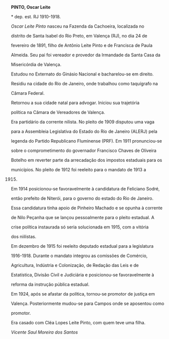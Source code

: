 **PINTO, Oscar Leite**



\* dep. est. RJ 1910-1918.



*Oscar Leite Pinto* nasceu na Fazenda da Cachoeira, localizada no

distrito de Santa Isabel do Rio Preto, em Valença (RJ), no dia 24 de

fevereiro de 1891, filho de Antônio Leite Pinto e de Francisca de Paula

Almeida. Seu pai foi vereador e provedor da Irmandade da Santa Casa da

Misericórdia de Valença.



Estudou no Externato do Ginásio Nacional e bacharelou-se em direito.

Residiu na cidade do Rio de Janeiro, onde trabalhou como taquígrafo na

Câmara Federal.



Retornou a sua cidade natal para advogar. Iniciou sua trajetória

política na Câmara de Vereadores de Valença.



Era partidário da corrente nilista. No pleito de 1909 disputou uma vaga

para a Assembleia Legislativa do Estado do Rio de Janeiro (ALERJ) pela

legenda do Partido Republicano Fluminense (PRF). Em 1911 pronunciou-se

sobre o comprometimento do governador Francisco Chaves de Oliveira

Botelho em reverter parte da arrecadação dos impostos estaduais para os

municípios. No pleito de 1912 foi reeleito para o mandato de 1913 a

1915.



Em 1914 posicionou-se favoravelmente à candidatura de Feliciano Sodré,

então prefeito de Niterói, para o governo do estado do Rio de Janeiro.

Essa candidatura tinha apoio de Pinheiro Machado e se opunha à corrente

de Nilo Peçanha que se lançou pessoalmente para o pleito estadual. A

crise política instaurada só seria solucionada em 1915, com a vitória

dos niilistas.



Em dezembro de 1915 foi reeleito deputado estadual para a legislatura

1916-1918. Durante o mandato integrou as comissões de Comércio,

Agricultura, Indústria e Colonização, de Redação das Leis e de

Estatística, Divisão Civil e Judiciária e posicionou-se favoravelmente à

reforma da instrução pública estadual.



Em 1924, após se afastar da política, tornou-se promotor de justiça em

Valença. Posteriormente mudou-se para Campos onde se aposentou como

promotor.



Era casado com Cléa Lopes Leite Pinto, com quem teve uma filha.



*Vicente Saul Moreira dos Santos*



